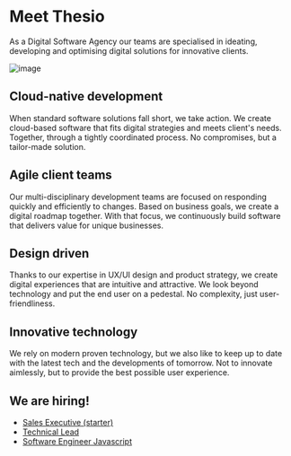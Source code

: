 # Meet Thesio

As a Digital Software Agency our teams are specialised in 
ideating, developing and optimising digital solutions for 
innovative clients.

![image](https://user-images.githubusercontent.com/639906/163953237-116ba956-31c0-4c36-bf35-26b1791cdde9.png)

## Cloud-native development

When standard software solutions fall short, we take action. 
We create cloud-based software that fits digital strategies 
and meets client's needs. Together, through a tightly 
coordinated process. No compromises, but a tailor-made solution.

## Agile client teams

Our multi-disciplinary development teams are focused on responding 
quickly and efficiently to changes. Based on business goals, we 
create a digital roadmap together. With that focus, we continuously 
build software that delivers value for unique businesses.

## Design driven

Thanks to our expertise in UX/UI design and product strategy, 
we create digital experiences that are intuitive and attractive. 
We look beyond technology and put the end user on a pedestal. 
No complexity, just user-friendliness.

## Innovative technology

We rely on modern proven technology, but we also like to keep
up to date with the latest tech and the developments of tomorrow. 
Not to innovate aimlessly, but to provide the best 
possible user experience.

## We are hiring!

<!-- JOB-LIST:START -->
- [Sales Executive &lpar;starter&rpar;](https://werkenbij.thesio.eu/sales-executive-starter)
- [Technical Lead](https://werkenbij.thesio.eu/technical-lead)
- [Software Engineer Javascript](https://werkenbij.thesio.eu/software-engineer-javascript)
<!-- JOB-LIST:END -->
